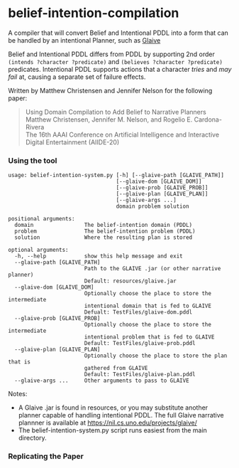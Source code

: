 # belief-intention-compilation
A compiler that will convert Belief and Intentional PDDL into a form that can be handled by an intentional Planner, such as [Glaive](https://nil.cs.uno.edu/projects/glaive/)

Belief and Intentional PDDL differs from PDDL by supporting 2nd order `(intends ?character ?predicate)` and `(believes ?character ?predicate)` predicates. 
Intentional PDDL supports actions that a character *tries* and *may fail* at, causing a separate set of failure effects.

Written by Matthew Christensen and Jennifer Nelson for the following paper:

> Using Domain Compilation to Add Belief to Narrative Planners    
> Matthew Christensen, Jennifer M. Nelson, and Rogelio E. Cardona-Rivera    
> The 16th AAAI Conference on Artificial Intelligence and Interactive Digital Entertainment (AIIDE-20) 


### Using the tool

    usage: belief-intention-system.py [-h] [--glaive-path [GLAIVE_PATH]]
                                      [--glaive-dom [GLAIVE_DOM]]
                                      [--glaive-prob [GLAIVE_PROB]]
                                      [--glaive-plan [GLAIVE_PLAN]]
                                      [--glaive-args ...]
                                      domain problem solution

    positional arguments:
      domain                The belief-intention domain (PDDL)
      problem               The belief-intention problem (PDDL)
      solution              Where the resulting plan is stored

    optional arguments:
      -h, --help            show this help message and exit
      --glaive-path [GLAIVE_PATH]
                            Path to the GLAIVE .jar (or other narrative planner)
                            Default: resources/glaive.jar
      --glaive-dom [GLAIVE_DOM]
                            Optionally choose the place to store the intermediate
                            intentional domain that is fed to GLAIVE
                            Defualt: TestFiles/glaive-dom.pddl
      --glaive-prob [GLAIVE_PROB]
                            Optionally choose the place to store the intermediate
                            intentional problem that is fed to GLAIVE
                            Default: TestFiles/glaive-prob.pddl
      --glaive-plan [GLAIVE_PLAN]
                            Optionally choose the place to store the plan that is
                            gathered from GLAIVE
                            Default: TestFiles/glaive-plan.pddl
      --glaive-args ...     Other arguments to pass to GLAIVE
      
Notes:
 - A Glaive .jar is found in resources, or you may substitute another planner capable of handling intentional PDDL. The full Glaive narrative plannner is available at https://nil.cs.uno.edu/projects/glaive/
 - The belief-intention-system.py script runs easiest from the main directory.
 
 
### Replicating the Paper

